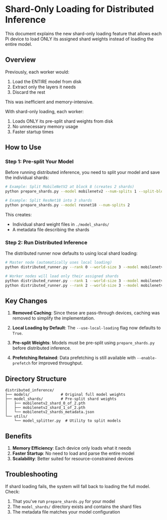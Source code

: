 # Shard-Only Loading for Distributed Inference

This document explains the new shard-only loading feature that allows each Pi device to load ONLY its assigned shard weights instead of loading the entire model.

## Overview

Previously, each worker would:
1. Load the ENTIRE model from disk
2. Extract only the layers it needs
3. Discard the rest

This was inefficient and memory-intensive.

With shard-only loading, each worker:
1. Loads ONLY its pre-split shard weights from disk
2. No unnecessary memory usage
3. Faster startup times

## How to Use

### Step 1: Pre-split Your Model

Before running distributed inference, you need to split your model and save the individual shards:

```bash
# Example: Split MobileNetV2 at block 8 (creates 2 shards)
python prepare_shards.py --model mobilenetv2 --num-splits 1 --split-block 8

# Example: Split ResNet18 into 3 shards
python prepare_shards.py --model resnet18 --num-splits 2
```

This creates:
- Individual shard weight files in `./model_shards/`
- A metadata file describing the shards

### Step 2: Run Distributed Inference

The distributed runner now defaults to using local shard loading:

```bash
# Master node (automatically uses local loading)
python distributed_runner.py --rank 0 --world-size 3 --model mobilenetv2

# Worker nodes will load only their assigned shards
python distributed_runner.py --rank 1 --world-size 3 --model mobilenetv2
python distributed_runner.py --rank 2 --world-size 3 --model mobilenetv2
```

## Key Changes

1. **Removed Caching**: Since these are pass-through devices, caching was removed to simplify the implementation.

2. **Local Loading by Default**: The `--use-local-loading` flag now defaults to `True`.

3. **Pre-split Weights**: Models must be pre-split using `prepare_shards.py` before distributed inference.

4. **Prefetching Retained**: Data prefetching is still available with `--enable-prefetch` for improved throughput.

## Directory Structure

```
distributed_inference/
├── models/              # Original full model weights
├── model_shards/        # Pre-split shard weights
│   ├── mobilenetv2_shard_0_of_2.pth
│   ├── mobilenetv2_shard_1_of_2.pth
│   └── mobilenetv2_shards_metadata.json
└── utils/
    └── model_splitter.py  # Utility to split models
```

## Benefits

1. **Memory Efficiency**: Each device only loads what it needs
2. **Faster Startup**: No need to load and parse the entire model
3. **Scalability**: Better suited for resource-constrained devices

## Troubleshooting

If shard loading fails, the system will fall back to loading the full model. Check:
1. That you've run `prepare_shards.py` for your model
2. The `model_shards/` directory exists and contains the shard files
3. The metadata file matches your model configuration